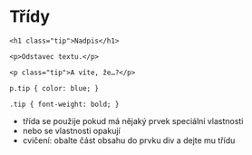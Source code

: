 # Třídy

<pre class="c-text-large fragment" data-fragment-index="10" contenteditable><code class="lang-html" data-noescape><span class="fragment" data-fragment-index="50">&lt;h1 class="tip"&gt;Nadpis&lt;/h1&gt;

</span><span class="fragment" data-fragment-index="10">&lt;p&gt;Odstavec textu.&lt;/p&gt;</span>

&lt;p<span class="fragment" data-fragment-index="20"> class="tip"</span><span class="fragment" data-fragment-index="10">&gt;A víte, že…?&lt;/p&gt;</span>
</code></pre>
<pre class="c-text-large fragment" contenteditable data-fragment-index="15"><code class="lang-css" data-noescape><span class="fragment" data-fragment-index="15">p<span class="fragment" data-fragment-index="30">.tip</span> { color: blue; }</span>
<span class="fragment" data-fragment-index="140">
.tip { font-weight: bold; }</span></code></pre>


>>>
* třída se použije pokud má nějaký prvek speciální vlastnosti
* nebo se vlastnosti opakují
* cvičení: obalte část obsahu do prvku div a dejte mu třídu

